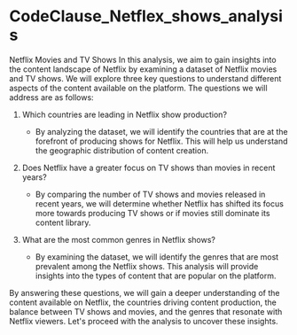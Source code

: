 # CodeClause_Netflex_shows_analysis
Netflix Movies and TV Shows
In this analysis, we aim to gain insights into the content landscape of Netflix by examining a dataset of Netflix movies and TV shows. We will explore three key questions to understand different aspects of the content available on the platform. The questions we will address are as follows:

1. Which countries are leading in Netflix show production?
   - By analyzing the dataset, we will identify the countries that are at the forefront of producing shows for Netflix. This will help us understand the geographic distribution of content creation.

2. Does Netflix have a greater focus on TV shows than movies in recent years?
   - By comparing the number of TV shows and movies released in recent years, we will determine whether Netflix has shifted its focus more towards producing TV shows or if movies still dominate its content library.

3. What are the most common genres in Netflix shows?
   - By examining the dataset, we will identify the genres that are most prevalent among the Netflix shows. This analysis will provide insights into the types of content that are popular on the platform.

By answering these questions, we will gain a deeper understanding of the content available on Netflix, the countries driving content production, the balance between TV shows and movies, and the genres that resonate with Netflix viewers. Let's proceed with the analysis to uncover these insights.
